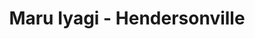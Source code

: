 ---
layout: place
title: Maru Iyagi - Hendersonville
permalink: /tennessee/hendersonville/maru-iyagi-hendersonville.html
stateAbbr: TN
stateName: Tennessee
cityName: Hendersonville
seo:
  type: restaurant
  links: https://maruiyagi-website.web.app/
place_id: ChIJRd4HrXhHZIgRIInVPEFakDA
photos:
  - name: >-
      places/ChIJRd4HrXhHZIgRIInVPEFakDA/photos/AeeoHcKCx6Hsz2kf7bBn_G_knD43Szzq5sU_xxY55F2_x47wvNBAuO_R_HilAQiKEol1qLwDOU7M9lX6KxAw6JcaRzVVhvqxI-YXX2axLyKcEvQihmNlBYZeuGe4WHB0mPlBTn4p4jlCrhFaV4TOK3Cpnn5YwNWfEigIVDDzdbSV_DZy28Ntkppx52KGDkdfO-cjeCM8t6i-MGRflnBH2jQ3RJ9QF7gUiMq8PyALN6bgLah2nnmfGsdEXcr-mlAuTzdo0dtZcXlV0N3A0tds1JRf4AxTRU_Ji2B83sRdvgNmQY0cOG4vKsqi68p-3fwM4UP6PxHEPNaFhmKGciWqcPsf5-xq2f_TL99CKaE19Mv-S6oIwomn_KVik2S1TJekwec8TFSokkPYwZSs3HxmflLjcFDNiyqnxg9JBbY0ZXgNF26S9w
    widthPx: 4032
    heightPx: 3024
    authorAttributions:
      - displayName: RamieDawn Welch (Rai of SunShine)
        uri: https://maps.google.com/maps/contrib/111316273946938149727
        photoUri: >-
          https://lh3.googleusercontent.com/a-/ALV-UjUlqeftKx8CCbdVX0nDfbcKUTMQO33cmCt_tG-SjFMH5GIZaV2tbw=s100-p-k-no-mo
    flagContentUri: >-
      https://www.google.com/local/imagery/report/?cb_client=maps_api_places.places_api&image_key=!1e10!2sCIHM0ogKEICAgICn0eakLw&hl=en-US
    googleMapsUri: >-
      https://www.google.com/maps/place//data=!3m4!1e2!3m2!1sCIHM0ogKEICAgICn0eakLw!2e10!4m2!3m1!1s0x88644778ad07de45:0x30905a413cd58920
  - name: >-
      places/ChIJRd4HrXhHZIgRIInVPEFakDA/photos/AeeoHcL0s91bMcEczBBMHRWbSj3qpUC6TsQv_QafuqnENQP2tvVK8s2BbPiXU1Hu9YXl0ruD8uZBaLImBavqVQvZ1nvLqznIWxNoHbK0-yBoAGY2WLcwfjLl8iQxV2Q7o2RnNO3WsHnm_ToEkkhQbZYh2rB0sCFoZFTJMHSLiLk6HSP6uJhUJ0W9KW-iRmG5nJWFd5DT5KWpD8BkGGU19Y8WylNIFdYuO0Y54sPcRpeiw1IRHjF0EbrvkKjLrtaRQRCp91syDhSlCY-LKPJECBKCKgqmg-ZJCHpYqkdsQsPmNolr2dpzk_--LEIYEkrrMoTSlt-GkVnBOsk3UE4Liv8E6jbcy9EYegGmkVYWRmqb7_zECiJ6Gx1B3EWQgyGvZ7aaAFbjDS3G_5jcJRZJcm6eQUr4LDazxJF0YGIi2XQwHr6zmYkS
    widthPx: 4032
    heightPx: 2268
    authorAttributions:
      - displayName: Neftali Alverio
        uri: https://maps.google.com/maps/contrib/109724836643948598235
        photoUri: >-
          https://lh3.googleusercontent.com/a-/ALV-UjVvdv-bVcpguH1sRF-0VHEfmNAXG9ejnKKMDoB1gIL___PeoL2NpQ=s100-p-k-no-mo
    flagContentUri: >-
      https://www.google.com/local/imagery/report/?cb_client=maps_api_places.places_api&image_key=!1e10!2sCIHM0ogKEICAgICarNL6rwE&hl=en-US
    googleMapsUri: >-
      https://www.google.com/maps/place//data=!3m4!1e2!3m2!1sCIHM0ogKEICAgICarNL6rwE!2e10!4m2!3m1!1s0x88644778ad07de45:0x30905a413cd58920
  - name: >-
      places/ChIJRd4HrXhHZIgRIInVPEFakDA/photos/AeeoHcLhrw-tikJLokNjru-rgZ579XL0-lfxSUAGY_kVF0K3MwbnkM-Z1J2oX65ZiEHNLWn5VDGuNRMeMEnyipZdBZSxKqcqrteukm8q7Vl_qj7Ju4ac4T2yoqPzPysrk7bR1MfzTusdRpo2lKON3bPQW-Fta4tcGUETCh-ngibKmwmRDIZsXN5w3WTtKGMRbQgW6g-2WOzK4Equ8iNSe03afsIX_NQV5FgJD8DgkqhCIxVzLzR4LracjuXtZ8gXqabol3enoxwfVU29jjPl41wFb1bVgQiJnM_eI_I6-q3M5i2vyxSAFItaeSpGo3Md47NIJxGS5sX9X1r8KJL8i-TmVDgHbfdYnX0l97kQumun4dpbxxdgV_7PExoOeRVdi2Mz7OFzoCuOX11mbM-jb3uzyI9p3vtwxApeLUa9PrFrnqiiMxEb
    widthPx: 3000
    heightPx: 4000
    authorAttributions:
      - displayName: Bradley
        uri: https://maps.google.com/maps/contrib/107422026730234930590
        photoUri: >-
          https://lh3.googleusercontent.com/a-/ALV-UjX9upSL6nF5yCQBjvz8_SRL4EIXEb376nfHCX-UxiWKH51f_pKZ=s100-p-k-no-mo
    flagContentUri: >-
      https://www.google.com/local/imagery/report/?cb_client=maps_api_places.places_api&image_key=!1e10!2sCIHM0ogKEICAgIDdoty7tgE&hl=en-US
    googleMapsUri: >-
      https://www.google.com/maps/place//data=!3m4!1e2!3m2!1sCIHM0ogKEICAgIDdoty7tgE!2e10!4m2!3m1!1s0x88644778ad07de45:0x30905a413cd58920
  - name: >-
      places/ChIJRd4HrXhHZIgRIInVPEFakDA/photos/AeeoHcKlYy0njltRyDQYx0kO2Tr8DvQBbuFUixjKRnFGVbUnDFE7UGoLmZJc8n0nKstWtwxr1679Pe4PdQsMI3PCaeYqrV_hdfCRjMwKJCFFgYyHykK9HkwJdZ7RBjMjlHRjkVuAGSSuuKWRaMoersMuG6J8ZXlfWQZ0pQv9rBp9zgnzGXcOiKSFDj5psw2pYRUv0BqteRx1nhqmrGZXDEac0Edds7op4fKvmgxSYDnDuBB6pFe4ByPiRJgzV2ZyE5yZON6DQ6fX_9uNopXylWzjgzCvapBrfpMnGmNECJso2A40cynMIWPkLw8GstYgfa-peV-4i6hCyFa4Ex8NmnU5EMwVCZo1EgvLn2VhGDxAd0wWRxD2WaKL4v-4lByCunVqBdLZWMlzD6bontecQCQQj9tdlx4hRz5l5JM3fW0GP-lqsQ
    widthPx: 4032
    heightPx: 3024
    authorAttributions:
      - displayName: Sara Webb
        uri: https://maps.google.com/maps/contrib/113698604843256491323
        photoUri: >-
          https://lh3.googleusercontent.com/a/ACg8ocJ3PjIcszp49iLk80w5ZgjKdbK22cPJ1L_CNXupRdK-_rjNsA=s100-p-k-no-mo
    flagContentUri: >-
      https://www.google.com/local/imagery/report/?cb_client=maps_api_places.places_api&image_key=!1e10!2sCIHM0ogKEICAgID_8dvsBw&hl=en-US
    googleMapsUri: >-
      https://www.google.com/maps/place//data=!3m4!1e2!3m2!1sCIHM0ogKEICAgID_8dvsBw!2e10!4m2!3m1!1s0x88644778ad07de45:0x30905a413cd58920
  - name: >-
      places/ChIJRd4HrXhHZIgRIInVPEFakDA/photos/AeeoHcLl3_8RmjAhVlY7I8Sfe8wgUJO6Xvf4AjJDJP-_7EPIv2nbMxOtI-hXGQmq7beoBbmFcRgyXRucTHzH99PWEftdE3d1QspOt7UgmPBN03BOkjbt8932PGRTGgVD2B_-oWq2aAznRh7cyUSwuPyDlR81GvV_SvTsYwXbIV7pp6rFXXT43ERfOMXaX7EbnC3ilj0Xuj41arPuwM2MNRlX3koVYVaKYpRTmz4WfuzRxjq4NWPDbUn05Nr3k0VxFTd0xvQJShriI7ncrllh9HeuHIvmRR4owcdHDylxDFjTE8MJVZX7_CXZXynNdeZxlzfE_DqPBuAaueH1iZxrTR_mt9JNHypJdN365NYaaqCdTOwewG-ISnQX2w2xT8fR6ELVR8gdfNahz01xvBDw1h6WcSR33gJi04KDXvUzw8rgTx7fJZpV
    widthPx: 4000
    heightPx: 3000
    authorAttributions:
      - displayName: Crystal Huey
        uri: https://maps.google.com/maps/contrib/101480673333636683721
        photoUri: >-
          https://lh3.googleusercontent.com/a-/ALV-UjUhFnoqun_dEKdjMAjvlPZqbxeQAVfGJXeUaV4kNdKcPVmB9AGt=s100-p-k-no-mo
    flagContentUri: >-
      https://www.google.com/local/imagery/report/?cb_client=maps_api_places.places_api&image_key=!1e10!2sCIHM0ogKEICAgID-9N6mkQE&hl=en-US
    googleMapsUri: >-
      https://www.google.com/maps/place//data=!3m4!1e2!3m2!1sCIHM0ogKEICAgID-9N6mkQE!2e10!4m2!3m1!1s0x88644778ad07de45:0x30905a413cd58920
  - name: >-
      places/ChIJRd4HrXhHZIgRIInVPEFakDA/photos/AeeoHcJU1rxzO5APTTTcxaDgVYXamlO7M9rCGGirS5Pft7Hx9nX4rlDAdyAsVjnSOG9pj1LJ14BAd2cgBhp5L6EmhWdhaSnuZhWrIco_XMMWwmByM9GNLEDkkVk3wyXscdMwtWQ11g5Mz-G_m09viqA8je6l1kz0XagyyHCAw_hoQrDhVefQvwH17PKaJToRtWSyAO208H0LyBPiZh7BMsjdXk6d2JEBSQrtpa0OaT_BI4ld1PJPosetneOBQd2w1mq2al_os1bsPD2qwYqNhIGNq0L3i9482o4I5O0DUi09eBIMnJSBnEkfGEh7YxncYttXsW0WZdPAB2L-pG3NXc_Vqq72ampax8aLk6UB9zhCXo6xCZZHxzj0DythCROVIF-5CnQvjrq_eWRrqDI-zYuzKjHPO_OnUMKPCNh8Mb2JUL8
    widthPx: 4624
    heightPx: 3468
    authorAttributions:
      - displayName: Charles Burba
        uri: https://maps.google.com/maps/contrib/109937178937278466798
        photoUri: >-
          https://lh3.googleusercontent.com/a-/ALV-UjUtSQphPLBS7tEFaf2OLq3XhcwTZqErwtpCC6ay_yhlPODTHfoA=s100-p-k-no-mo
    flagContentUri: >-
      https://www.google.com/local/imagery/report/?cb_client=maps_api_places.places_api&image_key=!1e10!2sCIHM0ogKEICAgICB1JiYUw&hl=en-US
    googleMapsUri: >-
      https://www.google.com/maps/place//data=!3m4!1e2!3m2!1sCIHM0ogKEICAgICB1JiYUw!2e10!4m2!3m1!1s0x88644778ad07de45:0x30905a413cd58920
  - name: >-
      places/ChIJRd4HrXhHZIgRIInVPEFakDA/photos/AeeoHcKKblN-RwM8Lp0vH_ieRXSsozffKU7KfM_79i2CA1fbTqHdx9nqhXjvVLVVoEi9rPqiNvwT8x0jP20S3ZbcRF1LI-83dZ5x2QOjFs9jZaGKCkjN0e8aeofV9FX6FjtEB5UeFryNRzecIaCSWfNuGyOFS8aGnZB76WQT-b0_CHIxZRPMY91XcX4KB2CsUs3_yRa8-7fp_j9lX4hbUp2SX1CrPsyIZ-Q1XkiZnpz-Nss6zMGy6LwqTvsD2elH_mUi2pUp2mgDTKLZ97wnIW-QhNtsL3G-HOnQYhjJnldXP46gT5BTexKEKG9mPLQHp7m_qFDCipcZFxyoEXPaTRrGUI_6upvSiilfeyR2jayBCTztlhZQuA97EUwZW5S1ivD_SzH7G-1P3VMzcGUEHGH-YCIy0ElYros-U9ILVxSIVr_WOWVa
    widthPx: 4032
    heightPx: 3024
    authorAttributions:
      - displayName: Stuart Wiston
        uri: https://maps.google.com/maps/contrib/105485184161499809744
        photoUri: >-
          https://lh3.googleusercontent.com/a-/ALV-UjXP0VEYJ3epqzYTf269T_iuncdtXzbZw9dijvAyeQ6OSQJ7VHyKVQ=s100-p-k-no-mo
    flagContentUri: >-
      https://www.google.com/local/imagery/report/?cb_client=maps_api_places.places_api&image_key=!1e10!2sCIHM0ogKEICAgICGqZTw_AE&hl=en-US
    googleMapsUri: >-
      https://www.google.com/maps/place//data=!3m4!1e2!3m2!1sCIHM0ogKEICAgICGqZTw_AE!2e10!4m2!3m1!1s0x88644778ad07de45:0x30905a413cd58920
  - name: >-
      places/ChIJRd4HrXhHZIgRIInVPEFakDA/photos/AeeoHcJxCf0HEKf4m7JUZOCKo2PqJMyAXLxkUg_9ZVlvs4k2sVznBvRUYGzZir991Y0CaDEHvmDwVZEsol92TEXSFlIR1U1JInNSpsMIurvpj0YwR3EOj7e_04m_dVWVLaiuMmXXeB_O_ct8sDz-aZn7bzSv-UHF9jx48DvkMlp3y5o1ktVqZKRD-aK-vYtdCadPYeXLUVF6PFtE2GHfp4U4kMxoWnll6bV0BFcqTQy7i-31bA2J2PlS9AJLVE4VFD1NOzRFgnp3am3T9Bc1WfvNExw1aJwGw5Cdo72uvwMgrw_7XlhLRk_p6nN2DjeqI8NP0VKChxd9G5nFAai5fhVDNJtJTphlSbmXbt25F44YdbKXSoSi1P50E5XDvuAt-n9y_i2vG190RIaoU_JP9V8qMC1Cb2HZIpqahjD2gFI8ycdQJdvT
    widthPx: 2268
    heightPx: 4032
    authorAttributions:
      - displayName: Chris Hart
        uri: https://maps.google.com/maps/contrib/108421464824727035720
        photoUri: >-
          https://lh3.googleusercontent.com/a-/ALV-UjVZAXlKA3zVOwxMYH1NvHUVzEptr4MMcUtGOFK10Jninu0Nl_xrSw=s100-p-k-no-mo
    flagContentUri: >-
      https://www.google.com/local/imagery/report/?cb_client=maps_api_places.places_api&image_key=!1e10!2sCIHM0ogKEICAgICrze7T0wE&hl=en-US
    googleMapsUri: >-
      https://www.google.com/maps/place//data=!3m4!1e2!3m2!1sCIHM0ogKEICAgICrze7T0wE!2e10!4m2!3m1!1s0x88644778ad07de45:0x30905a413cd58920
  - name: >-
      places/ChIJRd4HrXhHZIgRIInVPEFakDA/photos/AeeoHcJksu8-tM1NLRRHiP57r_0vSMZfRSMt0WvXDBE-QJVaaCdU6cUjw2paye7SuJj1xVMfl1G4hC3NuLJMp1zEuffdSy3QqWOYmAQmi-ssRTK2xViMzgXk0Wg8deIfdUfW3gLHyPvqd8KqJPHIvUVPNCALbCJGn4o6DmDNiFcRrD0__g4UE6aDDmEiw2t3LnvNVD-HG8PRhsrHGdoOsZkEP-1IuG-ELQW5q6cQGuhR5Uu0qP0gnC9vVo4LH9saMdaxA4yjbXGHOMuc4OrRTaMZap2b65nTVP-a9gv8q1vyv8I9jdEFC2GYa0LXUk0KzQlpqHO7ig__KAopNdf6E02_MqGzuMSCWXkZJal9Gf513I9tWVHdFbDyGu05n3OorfoiYCQxeCulLZt4iAeTZ9MVRATpUSBOQtxd3zHMtGT75XZzRAE
    widthPx: 3072
    heightPx: 4080
    authorAttributions:
      - displayName: Christopher Wood
        uri: https://maps.google.com/maps/contrib/105177788576731036741
        photoUri: >-
          https://lh3.googleusercontent.com/a-/ALV-UjUFuo-Th-WwwFPrfcJJkpflKUt_jRV9DY45ivR0V3BDN_CFjIQbjg=s100-p-k-no-mo
    flagContentUri: >-
      https://www.google.com/local/imagery/report/?cb_client=maps_api_places.places_api&image_key=!1e10!2sCIHM0ogKEICAgIDl7ubh-AE&hl=en-US
    googleMapsUri: >-
      https://www.google.com/maps/place//data=!3m4!1e2!3m2!1sCIHM0ogKEICAgIDl7ubh-AE!2e10!4m2!3m1!1s0x88644778ad07de45:0x30905a413cd58920
  - name: >-
      places/ChIJRd4HrXhHZIgRIInVPEFakDA/photos/AeeoHcJ5-jbX0EgS7YlaisGHntmKr_aixB8sTXKkfoczhku9GvKjb0Q5tyVepnektnEeRY1xK8E_OGeuY02MjwxrOvmz9OBs7I44sF3bsFM4CmZUXap6D4-2yxls2_1Gsxjlm7Kde3i95W8sfVxycPNEdX3uXAt9WhzLr8WX_vrlIXDyUYBqDMkSuxdC5OeRWZpcK7Z09TrKwanoyeMnYp3wg0tRmlKL_fXXonEaSxIiv82oCjnPTGBV-iXI_rEmcoVnbLGm6yoomMAAQDwKfuzaRkjzCcLBbIalBeKrZmPsb5ZxEHuSD6G1h0MvTDNGJxAiAi9wwsJWWI-2UmEZA-USmQy2M2EnOq4-dpRfKtPxc_s6q74gJmwKymPFtL8lKmOlzZtihB2JF8CUjQqixLQUKkxFk2OotbsTFMClQdnpHSrP-fPe
    widthPx: 4000
    heightPx: 3000
    authorAttributions:
      - displayName: Rose W
        uri: https://maps.google.com/maps/contrib/109814234852136660927
        photoUri: >-
          https://lh3.googleusercontent.com/a-/ALV-UjXqyV1QYD6VWtVb4K9hiFAgjTphUNdQ2VI1KhWBMw8CVrsQb-aR=s100-p-k-no-mo
    flagContentUri: >-
      https://www.google.com/local/imagery/report/?cb_client=maps_api_places.places_api&image_key=!1e10!2sCIHM0ogKEICAgIC-6-S58wE&hl=en-US
    googleMapsUri: >-
      https://www.google.com/maps/place//data=!3m4!1e2!3m2!1sCIHM0ogKEICAgIC-6-S58wE!2e10!4m2!3m1!1s0x88644778ad07de45:0x30905a413cd58920
address: 300 Indian Lake Blvd, Hendersonville, TN 37075, USA
street: 300 Indian Lake Blvd
city: Hendersonville
state: TN
zip: '37075'
country: USA
neighborhood: null
latitude: '36.329823'
longitude: '-86.592351'
accessibility_options:
  wheelchairAccessibleParking: true
  wheelchairAccessibleEntrance: true
  wheelchairAccessibleRestroom: true
  wheelchairAccessibleSeating: true
business_status: OPERATIONAL
name: Maru Iyagi - Hendersonville
google_maps_links:
  directionsUri: >-
    https://www.google.com/maps/dir//''/data=!4m7!4m6!1m1!4e2!1m2!1m1!1s0x88644778ad07de45:0x30905a413cd58920!3e0
  placeUri: https://maps.google.com/?cid=3499396146706876704
  writeAReviewUri: >-
    https://www.google.com/maps/place//data=!4m3!3m2!1s0x88644778ad07de45:0x30905a413cd58920!12e1
  reviewsUri: >-
    https://www.google.com/maps/place//data=!4m4!3m3!1s0x88644778ad07de45:0x30905a413cd58920!9m1!1b1
  photosUri: >-
    https://www.google.com/maps/place//data=!4m3!3m2!1s0x88644778ad07de45:0x30905a413cd58920!10e5
primary_type: Sushi Restaurant
opening_hours:
  regular: null
  current: null
secondary_opening_hours:
  regular:
    weekdayDescriptions: null
    type: null
  current:
    weekdayDescriptions: null
    type: null
phone: (615) 590-7732
price_level: PRICE_LEVEL_MODERATE
price_range: $20 &ndash; $30
rating: '4.6'
rating_count: 0
website: https://maruiyagi-website.web.app/
description: >-
  Discover Maru Iyagi in Hendersonville, TN$$$Maru Iyagi in Hendersonville, TN,
  stands out as a casual sushi destination nestled in a vibrant shopping area,
  offering an array of fresh rolls and healthy choices that appeal to those
  seeking sushi near me. This spot combines accessibility features like
  wheelchair-friendly entrances with a welcoming atmosphere, making it easy for
  everyone to enjoy a meal. Patrons can savor a variety of expertly prepared
  dishes, including flavorful sushi options and sake, all served in a clean and
  well-maintained setting. With its moderate pricing and options for dine-in or
  delivery, it's become a go-to for anyone exploring top-rated sushi restaurants
  in the area. Whether you're in the mood for a quick lunch or a relaxed dinner,
  this Japanese-inspired eatery delivers a satisfying experience that highlights
  fresh ingredients and thoughtful presentations.
generative_summary: >-
  Discover Maru Iyagi in Hendersonville, TN$$$Maru Iyagi in Hendersonville, TN,
  stands out as a casual sushi destination nestled in a vibrant shopping area,
  offering an array of fresh rolls and healthy choices that appeal to those
  seeking sushi near me. This spot combines accessibility features like
  wheelchair-friendly entrances with a welcoming atmosphere, making it easy for
  everyone to enjoy a meal. Patrons can savor a variety of expertly prepared
  dishes, including flavorful sushi options and sake, all served in a clean and
  well-maintained setting. With its moderate pricing and options for dine-in or
  delivery, it's become a go-to for anyone exploring top-rated sushi restaurants
  in the area. Whether you're in the mood for a quick lunch or a relaxed dinner,
  this Japanese-inspired eatery delivers a satisfying experience that highlights
  fresh ingredients and thoughtful presentations.
generative_disclosure: Summarized by AI using the Grok-3-Mini model.
reviews:
  - name: >-
      places/ChIJRd4HrXhHZIgRIInVPEFakDA/reviews/ChZDSUhNMG9nS0VJQ0FnTUNRZ1plUmZnEAE
    relativePublishTimeDescription: a month ago
    rating: 5
    text:
      text: >-
        Lunch bento box special at Maru Iyagi was 🔥🔥! All this food for a
        great deal at $12! I’ll definitely be back to try more of their sushi
        soon. 😍🍣🍱
      languageCode: en
    originalText:
      text: >-
        Lunch bento box special at Maru Iyagi was 🔥🔥! All this food for a
        great deal at $12! I’ll definitely be back to try more of their sushi
        soon. 😍🍣🍱
      languageCode: en
    authorAttribution:
      displayName: Erica Parsons
      uri: https://www.google.com/maps/contrib/118093903870190506933/reviews
      photoUri: >-
        https://lh3.googleusercontent.com/a-/ALV-UjVeI5S5OgFHG9fjX0UEOFvKycWVJbTvRhVJd7Vn9WQWs-D8-8Uu=s128-c0x00000000-cc-rp-mo-ba4
    publishTime: '2025-03-04T21:04:56.940713Z'
    flagContentUri: >-
      https://www.google.com/local/review/rap/report?postId=ChZDSUhNMG9nS0VJQ0FnTUNRZ1plUmZnEAE&d=17924085&t=1
    googleMapsUri: >-
      https://www.google.com/maps/reviews/data=!4m6!14m5!1m4!2m3!1sChZDSUhNMG9nS0VJQ0FnTUNRZ1plUmZnEAE!2m1!1s0x88644778ad07de45:0x30905a413cd58920
  - name: >-
      places/ChIJRd4HrXhHZIgRIInVPEFakDA/reviews/ChdDSUhNMG9nS0VJQ0FnTURJak1IenN3RRAB
    relativePublishTimeDescription: in the last week
    rating: 5
    text:
      text: >-
        If you’re looking for a sushi experience that goes beyond the basic
        California roll. Maru Iyagi is a must visit. Our favorite rolls are The
        Hurricane and Albacore roll. Jason makes the best fried rice and Hazel
        always gives us the best friendly and attentive service…See you next
        Sunday!
      languageCode: en
    originalText:
      text: >-
        If you’re looking for a sushi experience that goes beyond the basic
        California roll. Maru Iyagi is a must visit. Our favorite rolls are The
        Hurricane and Albacore roll. Jason makes the best fried rice and Hazel
        always gives us the best friendly and attentive service…See you next
        Sunday!
      languageCode: en
    authorAttribution:
      displayName: Mark Hively
      uri: https://www.google.com/maps/contrib/106694406898663722659/reviews
      photoUri: >-
        https://lh3.googleusercontent.com/a-/ALV-UjVPNypmSCD-OLrNLAVuBIKCQmIxajopIkDiwNJ-cEvFOPF27xk=s128-c0x00000000-cc-rp-mo
    publishTime: '2025-04-07T18:54:00.091786Z'
    flagContentUri: >-
      https://www.google.com/local/review/rap/report?postId=ChdDSUhNMG9nS0VJQ0FnTURJak1IenN3RRAB&d=17924085&t=1
    googleMapsUri: >-
      https://www.google.com/maps/reviews/data=!4m6!14m5!1m4!2m3!1sChdDSUhNMG9nS0VJQ0FnTURJak1IenN3RRAB!2m1!1s0x88644778ad07de45:0x30905a413cd58920
  - name: >-
      places/ChIJRd4HrXhHZIgRIInVPEFakDA/reviews/ChdDSUhNMG9nS0VJQ0FnSURfOGR2c3V3RRAB
    relativePublishTimeDescription: 2 months ago
    rating: 5
    text:
      text: >-
        Delicious food. Normal atmosphere but perfectly clean and very well
        maintained. Will absolutely be back!
      languageCode: en
    originalText:
      text: >-
        Delicious food. Normal atmosphere but perfectly clean and very well
        maintained. Will absolutely be back!
      languageCode: en
    authorAttribution:
      displayName: Sara Webb
      uri: https://www.google.com/maps/contrib/113698604843256491323/reviews
      photoUri: >-
        https://lh3.googleusercontent.com/a/ACg8ocJ3PjIcszp49iLk80w5ZgjKdbK22cPJ1L_CNXupRdK-_rjNsA=s128-c0x00000000-cc-rp-mo-ba3
    publishTime: '2025-01-25T03:37:33.003933Z'
    flagContentUri: >-
      https://www.google.com/local/review/rap/report?postId=ChdDSUhNMG9nS0VJQ0FnSURfOGR2c3V3RRAB&d=17924085&t=1
    googleMapsUri: >-
      https://www.google.com/maps/reviews/data=!4m6!14m5!1m4!2m3!1sChdDSUhNMG9nS0VJQ0FnSURfOGR2c3V3RRAB!2m1!1s0x88644778ad07de45:0x30905a413cd58920
  - name: >-
      places/ChIJRd4HrXhHZIgRIInVPEFakDA/reviews/ChZDSUhNMG9nS0VJQ0FnSURpOGRfQ1ZBEAE
    relativePublishTimeDescription: 4 years ago
    rating: 5
    text:
      text: >-
        One of my favorite sushi places in Tennessee.

        The service is always super amazing and sweet. They really go out of
        their way to make our meals feel special. The staff was very attentive
        and quick with everything.

        The food is always A+. At other sushi places the fish sometimes has no
        flavor, but at Maru the fish is always super flavorful and fresh. Also
        the presentation is always beautiful so it's good for any foodies. The
        pink lady, tuna lovers special, and dragon rolls are my personal
        favorite.

        Definitely come here for a good time!
      languageCode: en
    originalText:
      text: >-
        One of my favorite sushi places in Tennessee.

        The service is always super amazing and sweet. They really go out of
        their way to make our meals feel special. The staff was very attentive
        and quick with everything.

        The food is always A+. At other sushi places the fish sometimes has no
        flavor, but at Maru the fish is always super flavorful and fresh. Also
        the presentation is always beautiful so it's good for any foodies. The
        pink lady, tuna lovers special, and dragon rolls are my personal
        favorite.

        Definitely come here for a good time!
      languageCode: en
    authorAttribution:
      displayName: Amy L
      uri: https://www.google.com/maps/contrib/115440286940086305515/reviews
      photoUri: >-
        https://lh3.googleusercontent.com/a-/ALV-UjWCbeyV0biF2s53u7eHVwvCf-b1QJJ94RLMSwgRFuFinr71U0ShQA=s128-c0x00000000-cc-rp-mo-ba4
    publishTime: '2020-12-06T23:57:30.323918Z'
    flagContentUri: >-
      https://www.google.com/local/review/rap/report?postId=ChZDSUhNMG9nS0VJQ0FnSURpOGRfQ1ZBEAE&d=17924085&t=1
    googleMapsUri: >-
      https://www.google.com/maps/reviews/data=!4m6!14m5!1m4!2m3!1sChZDSUhNMG9nS0VJQ0FnSURpOGRfQ1ZBEAE!2m1!1s0x88644778ad07de45:0x30905a413cd58920
  - name: >-
      places/ChIJRd4HrXhHZIgRIInVPEFakDA/reviews/ChZDSUhNMG9nS0VJQ0FnSURGbUpfSExBEAE
    relativePublishTimeDescription: a year ago
    rating: 5
    text:
      text: >-
        Maru Lyagi, located in Hendersonville, TN, offers a delightful sushi
        dining experience. Despite visiting for a late lunch, just before the
        2:30 pm closing time, the restaurant maintained its quality and service.
        We indulged in two appetizers, both of which were excellent, setting the
        tone for the meal. For the main course, we savored three specialty
        rolls, each bursting with flavor and freshness. In my experience, Maru
        Lyagi stands out as one of the premier sushi spots in the area.


        While the service was efficient, it's worth noting that we were the only
        patrons present, likely due to the impending closure. Nevertheless, our
        food arrived promptly, allowing us to enjoy every bite in comfort. The
        comfortable seating, cleanliness, and appealing ambiance added to the
        overall dining pleasure. Maru Lyagi's location further contributes to
        its allure, making it a convenient and inviting choice for sushi
        enthusiasts.


        In summary, Maru Lyagi impresses with its delectable cuisine,
        satisfactory service, and inviting atmosphere. Whether for a casual
        lunch or a dinner outing, I highly recommend Maru Lyagi for an
        exceptional sushi experience in Hendersonville, TN.
      languageCode: en
    originalText:
      text: >-
        Maru Lyagi, located in Hendersonville, TN, offers a delightful sushi
        dining experience. Despite visiting for a late lunch, just before the
        2:30 pm closing time, the restaurant maintained its quality and service.
        We indulged in two appetizers, both of which were excellent, setting the
        tone for the meal. For the main course, we savored three specialty
        rolls, each bursting with flavor and freshness. In my experience, Maru
        Lyagi stands out as one of the premier sushi spots in the area.


        While the service was efficient, it's worth noting that we were the only
        patrons present, likely due to the impending closure. Nevertheless, our
        food arrived promptly, allowing us to enjoy every bite in comfort. The
        comfortable seating, cleanliness, and appealing ambiance added to the
        overall dining pleasure. Maru Lyagi's location further contributes to
        its allure, making it a convenient and inviting choice for sushi
        enthusiasts.


        In summary, Maru Lyagi impresses with its delectable cuisine,
        satisfactory service, and inviting atmosphere. Whether for a casual
        lunch or a dinner outing, I highly recommend Maru Lyagi for an
        exceptional sushi experience in Hendersonville, TN.
      languageCode: en
    authorAttribution:
      displayName: Bradley
      uri: https://www.google.com/maps/contrib/107422026730234930590/reviews
      photoUri: >-
        https://lh3.googleusercontent.com/a-/ALV-UjX9upSL6nF5yCQBjvz8_SRL4EIXEb376nfHCX-UxiWKH51f_pKZ=s128-c0x00000000-cc-rp-mo-ba6
    publishTime: '2024-02-22T02:29:28.953210Z'
    flagContentUri: >-
      https://www.google.com/local/review/rap/report?postId=ChZDSUhNMG9nS0VJQ0FnSURGbUpfSExBEAE&d=17924085&t=1
    googleMapsUri: >-
      https://www.google.com/maps/reviews/data=!4m6!14m5!1m4!2m3!1sChZDSUhNMG9nS0VJQ0FnSURGbUpfSExBEAE!2m1!1s0x88644778ad07de45:0x30905a413cd58920
review_summary: >-
  What Customers Are Saying About This Sushi Spot$$$Folks rave about the
  delicious variety of sushi rolls and sides like fried rice, often noting how
  fresh and well-prepared everything tastes at this local favorite. Many
  appreciate the friendly and efficient service that keeps things running
  smoothly, even during busy times, making it a welcoming choice for casual
  visits. Reviewers frequently mention the great value, with affordable specials
  that make it easy to try new dishes without breaking the bank. Overall, the
  atmosphere feels clean and comfortable, enhancing the enjoyment of meals
  whether you're grabbing takeout or dining in. While experiences can vary, the
  consistent praise for quality and service keeps this spot high on the list for
  anyone hunting for reliable sushi places near me.
review_disclosure: Summarized by AI using the Grok-3-Mini model.
parking_options:
  freeParkingLot: true
  freeStreetParking: true
  valetParking: false
payment_options:
  acceptsCreditCards: true
  acceptsDebitCards: true
  acceptsCashOnly: false
  acceptsNfc: true
allow_dogs: null
curbside_pickup: null
delivery: true
dine_in: true
good_for_children: true
good_for_groups: null
good_for_sports: false
live_music: false
menu_for_children: null
outdoor_seating: false
reservable: null
restroom: true
serves_beer: true
serves_breakfast: null
serves_brunch: null
serves_cocktails: null
serves_coffee: null
serves_dinner: true
serves_dessert: true
serves_lunch: true
serves_vegetarian_food: null
serves_wine: null
takeout: true
update_category: pro
places_description: null

---